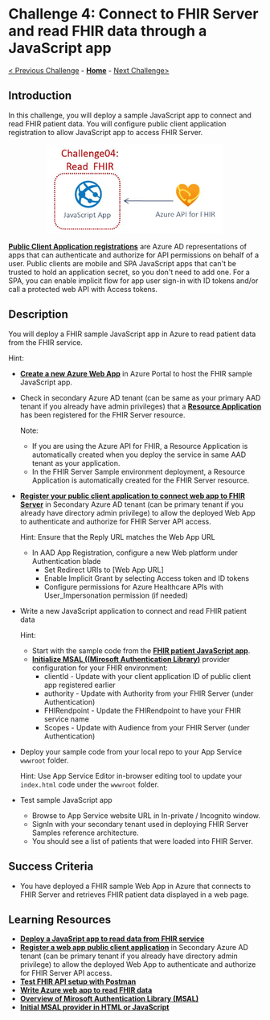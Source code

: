# Challenge 4: Connect to FHIR Server and read FHIR data through a JavaScript app

[< Previous Challenge](./Challenge03.md) - **[Home](../readme.md)** - [Next Challenge>](./Challenge05.md)

## Introduction

In this challenge, you will deploy a sample JavaScript app to connect and read FHIR patient data.  You will configure public client application registration to allow JavaScript app to access FHIR Server.

<center><img src="../images/challenge04-architecture.jpg" width="350"></center>


**[Public Client Application registrations](https://docs.microsoft.com/en-us/azure/healthcare-apis/register-public-azure-ad-client-app)** are Azure AD representations of apps that can authenticate and authorize for API permissions on behalf of a user. Public clients are mobile and SPA JavaScript apps that can't be trusted to hold an application secret, so you don't need to add one.  For a SPA, you can enable implicit flow for app user sign-in with ID tokens and/or call a protected web API with Access tokens.


## Description

You will deploy a FHIR sample JavaScript app in Azure to read patient data from the FHIR service.

Hint:
- **[Create a new Azure Web App](https://docs.microsoft.com/en-us/azure/healthcare-apis/tutorial-web-app-write-web-app#create-web-application)** in Azure Portal to host the FHIR sample JavaScript app.
- Check in secondary Azure AD tenant (can be same as your primary AAD tenant if you already have admin privileges) that a **[Resource Application](https://docs.microsoft.com/en-us/azure/healthcare-apis/register-resource-azure-ad-client-app)** has been registered for the FHIR Server resource.

    Note: 
    - If you are using the Azure API for FHIR, a Resource Application is automatically created when you deploy the service in same AAD tenant as your application.
    - In the FHIR Server Sample environment deployment, a Resource Application is automatically created for the FHIR Server resource.

- **[Register your public client application to connect web app to FHIR Server](https://docs.microsoft.com/en-us/azure/healthcare-apis/tutorial-web-app-public-app-reg#connect-with-web-app)** in Secondary Azure AD tenant (can be primary tenant if you already have directory admin privilege) to allow the deployed Web App to authenticate and authorize for FHIR Server API access.

    Hint: Ensure that the Reply URL matches the Web App URL
    - In AAD App Registration, configure a new Web platform under Authentication blade
        - Set Redirect URIs to [Web App URL]
        - Enable Implicit Grant by selecting Access token and ID tokens
        - Configure permissions for Azure Healthcare APIs with User_Impersonation permission (if needed)
 
- Write a new JavaScript application to connect and read FHIR patient data

    Hint:
    - Start with the sample code from the **[FHIR patient JavaScript app](https://docs.microsoft.com/en-us/azure/healthcare-apis/tutorial-web-app-write-web-app)**.
    - **[Initialize MSAL ((Mirosoft Authentication Library)](https://docs.microsoft.com/en-us/graph/toolkit/providers/msal)** provider configuration for your FHIR environment:
        - clientId - Update with your client application ID of public client app registered earlier
        - authority - Update with Authority from your FHIR Server (under Authentication)
        - FHIRendpoint - Update the FHIRendpoint to have your FHIR service name
        - Scopes - Update with Audience from your FHIR Server (under Authentication)

- Deploy your sample code from your local repo to your App Service `wwwroot` folder.

    Hint: Use App Service Editor in-browser editing tool to update your `index.html` code under the `wwwroot` folder.

- Test sample JavaScript app
  - Browse to App Service website URL in In-private / Incognito window.
  - SignIn with your secondary tenant used in deploying FHIR Server Samples reference architecture.
  - You should see a list of patients that were loaded into FHIR Server.

## Success Criteria
- You have deployed a FHIR sample Web App in Azure that connects to FHIR Server and retrieves FHIR patient data displayed in a web page.

## Learning Resources

- **[Deploy a JavaSript app to read data from FHIR service](https://docs.microsoft.com/en-us/azure/healthcare-apis/tutorial-web-app-fhir-server)**
- **[Register a web app public client application](https://docs.microsoft.com/en-us/azure/healthcare-apis/tutorial-web-app-public-app-reg#connect-with-web-app)** in Secondary Azure AD tenant (can be primary tenant if you already have directory admin privilege) to allow the deployed Web App to authenticate and authorize for FHIR Server API access.
- **[Test FHIR API setup with Postman](https://docs.microsoft.com/en-us/azure/healthcare-apis/tutorial-web-app-test-postman)**
- **[Write Azure web app to read FHIR data](https://docs.microsoft.com/en-us/azure/healthcare-apis/tutorial-web-app-write-web-app)**
- **[Overview of Mirosoft Authentication Library (MSAL)](https://docs.microsoft.com/en-us/azure/active-directory/develop/msal-overview)**
- **[Initial MSAL provider in HTML or JavaScript](https://docs.microsoft.com/en-us/graph/toolkit/providers/msal)**
